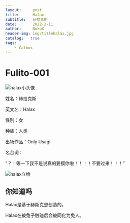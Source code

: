 ```yaml
---
layout:     post
title:      Halax
subtitle:   赫拉克斯
date:       2022-2-11
author:     NokuX
header-img: img/titlehalax.jpg
catalog:   true
tags:
    - Catbox
---
```

# Fulito-001

![halax小头像]({{site.baseurl}}/img-post/halax.jpg)

姓名：赫拉克斯

英文名：Halax

性别：女

种族：人类

出场作品：Only Usagi

名台词：

“？！等一下我不是说真的要摸你啦！！！！不要过来！！！”

![halax立绘]({{site.baseurl}}/img-post/halax.png)

## 你知道吗

Halax是基于赫斯克恩创造的。

Halax在被兔子触碰后会被同化为兔人。
